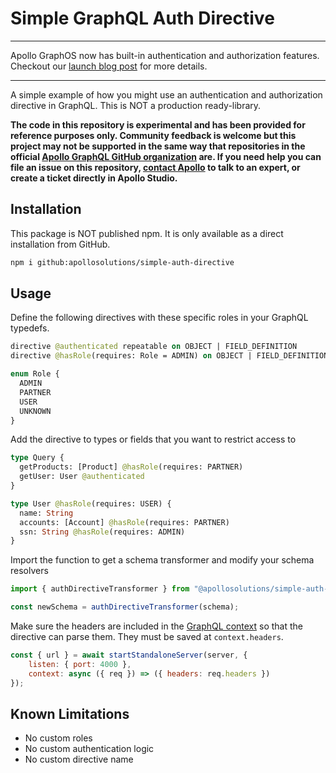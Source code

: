 # Simple GraphQL Auth Directive

---------

Apollo GraphOS now has built-in authentication and authorization features. Checkout our [launch blog post](https://www.apollographql.com/blog/announcement/backend/build-centralized-graphql-authorization-with-apollo-graphos/) for more details.

---------

A simple example of how you might use an authentication and authorization directive in GraphQL. This is NOT a production ready-library.

**The code in this repository is experimental and has been provided for reference purposes only. Community feedback is welcome but this project may not be supported in the same way that repositories in the official [Apollo GraphQL GitHub organization](https://github.com/apollographql) are. If you need help you can file an issue on this repository, [contact Apollo](https://www.apollographql.com/contact-sales) to talk to an expert, or create a ticket directly in Apollo Studio.**

## Installation

This package is NOT published npm. It is only available as a direct installation from GitHub.

```bash
npm i github:apollosolutions/simple-auth-directive
```

## Usage

Define the following directives with these specific roles in your GraphQL typedefs.

```graphql
directive @authenticated repeatable on OBJECT | FIELD_DEFINITION
directive @hasRole(requires: Role = ADMIN) on OBJECT | FIELD_DEFINITION

enum Role {
  ADMIN
  PARTNER
  USER
  UNKNOWN
}
```

Add the directive to types or fields that you want to restrict access to

```graphql
type Query {
  getProducts: [Product] @hasRole(requires: PARTNER)
  getUser: User @authenticated
}

type User @hasRole(requires: USER) {
  name: String
  accounts: [Account] @hasRole(requires: PARTNER)
  ssn: String @hasRole(requires: ADMIN)
}
```

Import the function to get a schema transformer and modify your schema resolvers

```js
import { authDirectiveTransformer } from "@apollosolutions/simple-auth-directive";

const newSchema = authDirectiveTransformer(schema);
```

Make sure the headers are included in the [GraphQL context](https://www.apollographql.com/docs/apollo-server/data/context#the-contextvalue-object) so that the directive can parse them. They must be saved at `context.headers`.

```javascript
const { url } = await startStandaloneServer(server, {
    listen: { port: 4000 },
    context: async ({ req }) => ({ headers: req.headers })
});
```

## Known Limitations

- No custom roles
- No custom authentication logic
- No custom directive name
